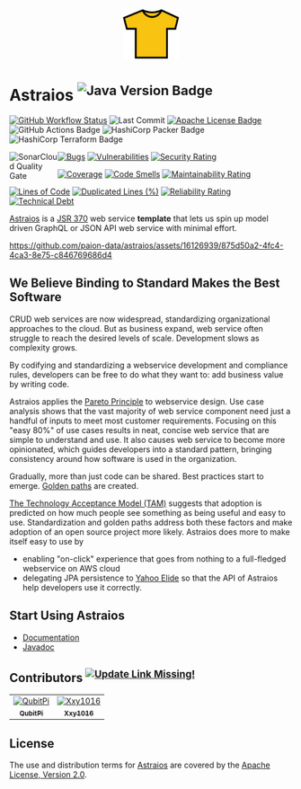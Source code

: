 <div align="center">
<img width="20%" alt="Astraios Logo" src="./docs/static/img/logo.png">
</div>

Astraios <sup>![Java Version Badge][Java Version Badge]</sup>
=============================================================

[![GitHub Workflow Status][GitHub Workflow Status]](https://github.com/paion-data/astraios/actions/workflows/ci-cd.yml)
![Last Commit](https://img.shields.io/github/last-commit/paion-data/astraios/master?logo=github&style=for-the-badge)
[![Apache License Badge]](https://www.apache.org/licenses/LICENSE-2.0)
![GitHub Actions Badge][GitHub Actions Badge]
![HashiCorp Packer Badge][HashiCorp Packer Badge]
![HashiCorp Terraform Badge][HashiCorp Terraform Badge]

<a href="https://sonarcloud.io/summary/new_code?id=paion-data_astraios">
    <img
        align="left"
        width="17%"
        alt="SonarCloud Quality Gate"
        src="https://sonarcloud.io/api/project_badges/quality_gate?project=paion-data_astraios"
    >
</a>

[![Bugs][Sonar Bugs]](https://sonarcloud.io/summary/new_code?id=paion-data_astraios)
[![Vulnerabilities][Sonar Vulnerabilities]](https://sonarcloud.io/summary/new_code?id=paion-data_astraios)
[![Security Rating][Sonar Security Rating]](https://sonarcloud.io/summary/new_code?id=paion-data_astraios)

[![Coverage][Sonar Coverage]](https://sonarcloud.io/summary/new_code?id=paion-data_astraios)
[![Code Smells][Sonar Code Smells]](https://sonarcloud.io/summary/new_code?id=paion-data_astraios)
[![Maintainability Rating][Sonar Maintainability Rating]](https://sonarcloud.io/summary/new_code?id=paion-data_astraios)

[![Lines of Code][Sonar Lines of Code]](https://sonarcloud.io/summary/new_code?id=paion-data_astraios)
[![Duplicated Lines (%)][Sonar Duplicated Lines (%)]](https://sonarcloud.io/summary/new_code?id=paion-data_astraios)
[![Reliability Rating][Sonar Reliability Rating]](https://sonarcloud.io/summary/new_code?id=paion-data_astraios)
[![Technical Debt][Sonar Technical Debt]](https://sonarcloud.io/summary/new_code?id=paion-data_astraios)

[Astraios] is a [JSR 370] web service **template** that lets us spin up model driven GraphQL or JSON API web service
with minimal effort.

https://github.com/paion-data/astraios/assets/16126939/875d50a2-4fc4-4ca3-8e75-c846769686d4

We Believe Binding to Standard Makes the Best Software
------------------------------------------------------

CRUD web services are now widespread, standardizing organizational approaches to the cloud. But as business expand,
web service often struggle to reach the desired levels of scale. Development slows as complexity grows.

By codifying and standardizing a webservice development and compliance rules, developers can be free to do what they
want to: add business value by writing code.

Astraios applies the [Pareto Principle] to webservice design. Use case analysis shows that the vast majority of web
service component need just a handful of inputs to meet most customer requirements. Focusing on this "easy 80%" of use
cases results in neat, concise web service that are simple to understand and use. It also causes web service to become
more opinionated, which guides developers into a standard pattern, bringing consistency around how software is used in
the organization.

Gradually, more than just code can be shared. Best practices start to emerge. [Golden paths] are created.

[The Technology Acceptance Model (TAM)] suggests that adoption is predicted on how much people see something as being
useful and easy to use. Standardization and golden paths address both these factors and make adoption of an open source
project more likely. Astraios does more to make itself easy to use by

- enabling "on-click" experience that goes from nothing to a full-fledged webservice on AWS cloud
- delegating JPA persistence to [Yahoo Elide] so that the API of Astraios help developers use it correctly.

Start Using Astraios
--------------------

- [Documentation]
- [Javadoc]

Contributors <sup>[![Update Link Missing!](https://img.shields.io/badge/Click%20To%20Update-00AA00.svg?style=for-the-badge&logo=githubactions&logoColor=white)](https://github.com/paion-data/astraios/actions/workflows/contributors.yml)</sup>
------------

<!-- readme: collaborators,contributors,bots -start -->
<table>
<tr>
    <td align="center">
        <a href="https://github.com/QubitPi">
            <img src="https://avatars.githubusercontent.com/u/16126939?v=4" width="100;" alt="QubitPi"/>
            <br />
            <sub><b>QubitPi</b></sub>
        </a>
    </td>
    <td align="center">
        <a href="https://github.com/Xxy1016">
            <img src="https://avatars.githubusercontent.com/u/125425805?v=4" width="100;" alt="Xxy1016"/>
            <br />
            <sub><b>Xxy1016</b></sub>
        </a>
    </td></tr>
</table>
<!-- readme: collaborators,contributors,bots -end -->

License
-------

The use and distribution terms for [Astraios] are covered by the
[Apache License, Version 2.0][Apache License, Version 2.0].

[Apache License Badge]: https://img.shields.io/badge/Apache%202.0-F25910.svg?style=for-the-badge&logo=Apache&logoColor=white
[Apache License, Version 2.0]: http://www.apache.org/licenses/LICENSE-2.0.html
[Astraios]: https://paion-data.github.io/astraios/

[Documentation]: https://paion-data.github.io/astraios/

[GitHub Actions Badge]: https://img.shields.io/badge/GitHub%20Actions-2088FF?style=for-the-badge&logo=githubactions&logoColor=white
[GitHub Workflow Status]: https://img.shields.io/github/actions/workflow/status/paion-data/astraios/ci-cd.yml?branch=master&logo=github&style=for-the-badge
[Golden paths]: https://engineering.atspotify.com/2020/08/how-we-use-golden-paths-to-solve-fragmentation-in-our-software-ecosystem/

[HashiCorp Packer Badge]: https://img.shields.io/badge/Packer-02A8EF?style=for-the-badge&logo=Packer&logoColor=white
[HashiCorp Terraform Badge]: https://img.shields.io/badge/Terraform-7B42BC?style=for-the-badge&logo=terraform&logoColor=white

[Java Version Badge]: https://img.shields.io/badge/Java-17-brightgreen?style=for-the-badge&logo=OpenJDK&logoColor=white
[Javadoc]: https://paion-data.github.io/astraios/apidocs/

[JSR 370]: https://jcp.org/en/jsr/detail?id=370

[Pareto Principle]: https://en.wikipedia.org/wiki/Pareto_principle

[Sonar Bugs]: https://sonarcloud.io/api/project_badges/measure?project=paion-data_astraios&metric=bugs
[Sonar Vulnerabilities]: https://sonarcloud.io/api/project_badges/measure?project=paion-data_astraios&metric=vulnerabilities
[Sonar Security Rating]: https://sonarcloud.io/api/project_badges/measure?project=paion-data_astraios&metric=security_rating
[Sonar Coverage]: https://sonarcloud.io/api/project_badges/measure?project=paion-data_astraios&metric=coverage
[Sonar Code Smells]: https://sonarcloud.io/api/project_badges/measure?project=paion-data_astraios&metric=code_smells
[Sonar Maintainability Rating]: https://sonarcloud.io/api/project_badges/measure?project=paion-data_astraios&metric=sqale_rating
[Sonar Lines of Code]: https://sonarcloud.io/api/project_badges/measure?project=paion-data_astraios&metric=ncloc
[Sonar Duplicated Lines (%)]: https://sonarcloud.io/api/project_badges/measure?project=paion-data_astraios&metric=duplicated_lines_density
[Sonar Reliability Rating]: https://sonarcloud.io/api/project_badges/measure?project=paion-data_astraios&metric=reliability_rating
[Sonar Technical Debt]: https://sonarcloud.io/api/project_badges/measure?project=paion-data_astraios&metric=sqale_index

[The Technology Acceptance Model (TAM)]: https://open.ncl.ac.uk/theories/1/technology-acceptance-model/

[Yahoo Elide]: https://elide.io/
